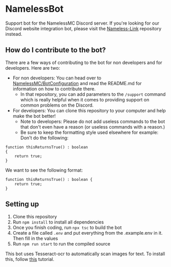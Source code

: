 # NamelessBot

Support bot for the NamelessMC Discord server. If you're looking for our Discord website integration bot, please visit the [Nameless-Link](https://github.com/NamelessMC/Nameless-Link) repository instead.

## How do I contribute to the bot?

There are a few ways of contributing to the bot for non developers and for developers. Here are two:

-   For non developers: You can head over to [NamelessMC/BotConfiguration](https://github.com/NamelessMC/BotConfiguration) and read the README.md for information on how to contribute there.
    -   In that repository, you can add parameters to the `/support` command which is really helpful when it comes to providing support on common problems on the Discord.
-   For developers: You can clone this repository to your computer and help make the bot better!
    -   Note to developers: Please do not add useless commands to the bot that don't even have a reason (or useless commands with a reason.)
    -   Be sure to keep the formatting style used elsewhere for example:
        Don't do the following:

```
function thisReturnsTrue() : boolean
{
    return true;
}
```

We want to see the following format:

```
function thisReturnsTrue() : boolean {
    return true;
}
```

## Setting up

1. Clone this repository
2. Run `npm install` to install all dependencies
3. Once you finish coding, run `npx tsc` to build the bot
4. Create a file called `.env` and put everything from the .example.env in it. Then fill in the values
5. Run `npm run start` to run the compiled source

This bot uses Tesseract-ocr to automatically scan images for text. To install this, follow [this](https://github.com/tesseract-ocr/tessdoc/blob/main/Installation.md) tutorial.
